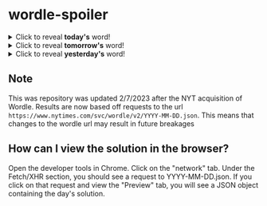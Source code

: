 # wordle-spoiler

<details>
  <summary>Click to reveal <b>today's</b> word!</summary>
  <br>
  <b> knack </b>
</details>

<details>
  <summary>Click to reveal <b>tomorrow's</b> word!</summary>
  <br>
  <b> flint </b>
</details>

<details>
  <summary>Click to reveal <b>yesterday's</b> word!</summary>
  <br>
  <b> fancy </b>
</details>

## Note
This was repository was updated 2/7/2023 after the NYT acquisition of Wordle. Results are now based off requests to the url `https://www.nytimes.com/svc/wordle/v2/YYYY-MM-DD.json`. This means that changes to the wordle url may result in future breakages

## How can I view the solution in the browser?
Open the developer tools in Chrome. Click on the "network" tab. Under the Fetch/XHR section, you should see a request to YYYY-MM-DD.json. If you click on that request and view the "Preview" tab, you will see a JSON object containing the day's solution.